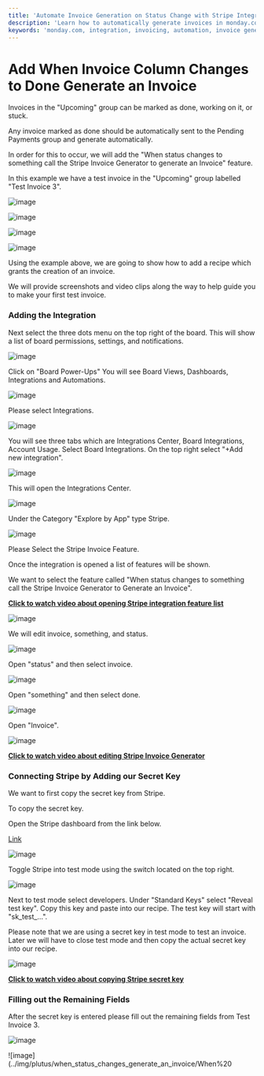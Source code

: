 ```yaml
---
title: 'Automate Invoice Generation on Status Change with Stripe Integration'
description: 'Learn how to automatically generate invoices in monday.com when the status of an invoice changes using the "When status changes to something call the Stripe Invoice Generator to Generate an Invoice" feature.'
keywords: 'monday.com, integration, invoicing, automation, invoice generation, status change, Stripe, documentation'
---
```


# Add When Invoice Column Changes to Done Generate an Invoice

Invoices in the "Upcoming" group can be marked as done, working on it, or stuck.
    
Any invoice marked as done should be automatically sent to the Pending Payments group and generate automatically. 

In order for this to occur, we will add the "When status changes to something call the Stripe Invoice Generator to generate an Invoice" feature. 

In this example we have a test invoice in the "Upcoming" group labelled "Test Invoice 3".

![image](../img/plutus/when_status_changes_generate_an_invoice/31.png)

![image](../img/plutus/when_status_changes_generate_an_invoice/When%20status%20changes%20screen%20shot%2032.png)

![image](../img/plutus/when_status_changes_generate_an_invoice/When%20Status%20Changes%20Screen%20shot%2033.png)

![image](../img/plutus/when_status_changes_generate_an_invoice/When%20status%20changes%20screen%20shot%2034.png)


Using the example above, we are going to show how to add a recipe which grants the creation of an invoice.

We will provide screenshots and video clips along the way to help guide you to make your first test invoice.

### Adding the Integration

Next select the three dots menu on the top right of the board. 
This will show a list of board permissions, settings, and notifications. 

![image](../img/plutus/1.2.png)    

Click on "Board Power-Ups" 
You will see Board Views, Dashboards, Integrations and Automations. 

![image](../img/plutus/3.png)

Please select Integrations. 

![image](../img/plutus/4.png) 

You will see three tabs which are Integrations Center, Board Integrations, Account Usage. 
Select Board Integrations. 
On the top right select "+Add new integration".

![image](../img/plutus/5.png)

This will open the Integrations Center.
 
![image](../img/plutus/6.png)

Under the Category "Explore by App" type Stripe.

![image](../img/plutus/7.png)  

Please Select the Stripe Invoice Feature. 

Once the integration is opened a list of features will be shown. 

We want to select the feature called "When status changes to something call the Stripe Invoice Generator to Generate an Invoice". 

[**Click to watch video about opening Stripe integration feature list**](https://www.youtube.com/watch?v=BUdPK-t4VWM)
 
![image](../img/plutus/when_status_changes_generate_an_invoice/When%20status%20changes%20screen%20shot%2035.png)

We will edit invoice, something, and status. 

![image](../img/plutus/when_status_changes_generate_an_invoice/When%20status%20changes%20screen%20shot%2036.png)
 
Open "status" and then select invoice. 

![image](../img/plutus/when_status_changes_generate_an_invoice/When%20status%20changes%20screen%20shot%2037.png)

Open "something" and then select done.

![image](../img/plutus/when_status_changes_generate_an_invoice/When%20status%20changes%20screen%20shot%2038.png)

Open "Invoice".

![image](../img/plutus/when_status_changes_generate_an_invoice/When%20status%20changes%20screen%20shot%2039.png)

[**Click to watch video about editing Stripe Invoice Generator**](https://www.youtube.com/watch?v=h2pejE2hk4g)

### Connecting Stripe by Adding our Secret Key

We want to first copy the secret key from Stripe. 

To copy the secret key. 

Open the Stripe dashboard from the link below. 

[Link](https://dashboard.stripe.com/dashboard) 

![image](../img/plutus/11.png)

Toggle Stripe into test mode using the switch located on the top right. 

![image](../img/plutus/12.png)

Next to test mode select developers. 
Under "Standard Keys" select "Reveal test key".
Copy this key and paste into our recipe. 
The test key will start with "sk_test_...".

Please note that we are using a secret key in test mode to test an invoice. 
Later we will have to close test mode and then copy the actual secret key into our recipe. 

![image](../img/plutus/13.png) 

[**Click to watch video about copying Stripe secret key**](https://www.youtube.com/watch?v=roijLB8hf78)

### Filling out the Remaining Fields

After the secret key is entered please fill out the remaining fields from Test Invoice 3. 

![image](../img/plutus/when_status_changes_generate_an_invoice/When%20status%20changes%20screen%20shot%2040.png)

![image](../img/plutus/when_status_changes_generate_an_invoice/When%20
